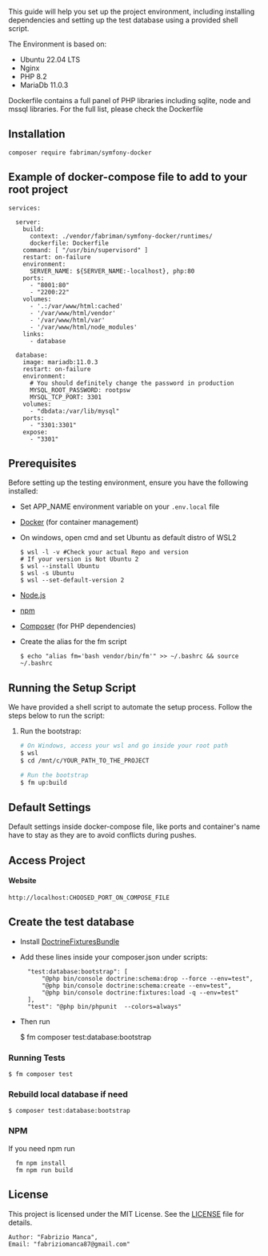 This guide will help you set up the project environment, including installing dependencies and setting up the test database using a provided shell script.

The Environment is based on:

- Ubuntu 22.04 LTS
- Nginx
- PHP 8.2
- MariaDb 11.0.3

Dockerfile contains a full panel of PHP libraries including sqlite, node and mssql libraries.
For the full list, please check the Dockerfile

## Installation
    composer require fabriman/symfony-docker

## Example of docker-compose file to add to your root project

    services:

      server:
        build:
          context: ./vendor/fabriman/symfony-docker/runtimes/
          dockerfile: Dockerfile
        command: [ "/usr/bin/supervisord" ]
        restart: on-failure
        environment:
          SERVER_NAME: ${SERVER_NAME:-localhost}, php:80
        ports:
          - "8001:80"
          - "2200:22"
        volumes:
          - '.:/var/www/html:cached'
          - '/var/www/html/vendor'
          - '/var/www/html/var'
          - '/var/www/html/node_modules'
        links:
          - database
      
      database:
        image: mariadb:11.0.3
        restart: on-failure
        environment:
          # You should definitely change the password in production
          MYSQL_ROOT_PASSWORD: rootpsw
          MYSQL_TCP_PORT: 3301
        volumes:
          - "dbdata:/var/lib/mysql"
        ports:
          - "3301:3301"
        expose:
          - "3301"

## Prerequisites

Before setting up the testing environment, ensure you have the following installed:

- Set APP_NAME environment variable on your `.env.local` file
- [Docker](https://www.docker.com/) (for container management)
- On windows, open cmd and set Ubuntu as default distro of WSL2

      $ wsl -l -v #Check your actual Repo and version
      # If your version is Not Ubuntu 2
      $ wsl --install Ubuntu
      $ wsl -s Ubuntu 
      $ wsl --set-default-version 2

- [Node.js](https://nodejs.org/)
- [npm](https://www.npmjs.com/)
- [Composer](https://getcomposer.org/) (for PHP dependencies)
- Create the alias for the fm script

      $ echo "alias fm='bash vendor/bin/fm'" >> ~/.bashrc && source ~/.bashrc

## Running the Setup Script

We have provided a shell script to automate the setup process. Follow the steps below to run the script:

1. Run the bootstrap:

    ```sh
   # On Windows, access your wsl and go inside your root path
    $ wsl
    $ cd /mnt/c/YOUR_PATH_TO_THE_PROJECT
   
   # Run the bootstrap
    $ fm up:build
    ```

## Default Settings
Default settings inside docker-compose file, like ports and container's name have to stay as they are to avoid conflicts during pushes.

## Access Project
#### Website
    http://localhost:CHOOSED_PORT_ON_COMPOSE_FILE

## Create the test database

- Install [DoctrineFixturesBundle](https://symfony.com/bundles/DoctrineFixturesBundle/current/index.html)
- Add these lines inside your composer.json under scripts:


        "test:database:bootstrap": [
            "@php bin/console doctrine:schema:drop --force --env=test",
            "@php bin/console doctrine:schema:create --env=test",
            "@php bin/console doctrine:fixtures:load -q --env=test"
        ],
        "test": "@php bin/phpunit  --colors=always"

- Then run


    $ fm composer test:database:bootstrap

### Running Tests
    $ fm composer test

### Rebuild local database if need
    $ composer test:database:bootstrap

### NPM
If you need npm run

      fm npm install
      fm npm run build

## License

This project is licensed under the MIT License. See the [LICENSE](LICENSE) file for details.

    Author: "Fabrizio Manca",
    Email: "fabriziomanca87@gmail.com"